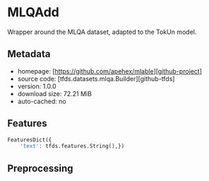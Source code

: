 # MLQAdd

Wrapper around the MLQA dataset, adapted to the TokUn model.

## Metadata

- homepage: [https://github.com/apehex/mlable][github-project]
- source code: [tfds.datasets.mlqa.Builder][github-tfds]
- version: 1.0.0
- download size: 72.21 MiB
- auto-cached: no

## Features

```python
FeaturesDict({
    'text': tfds.features.String(),})
```

## Preprocessing

[github-project]: https://github.com/apehex/mlable/
